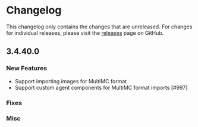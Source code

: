 # Changelog

This changelog only contains the changes that are unreleased. For changes for individual releases, please visit the
[releases](https://github.com/ATLauncher/ATLauncher/releases) page on GitHub.

## 3.4.40.0

### New Features

- Support importing images for MultiMC format
- Support custom agent components for MultiMC format imports [#997]

### Fixes

### Misc
